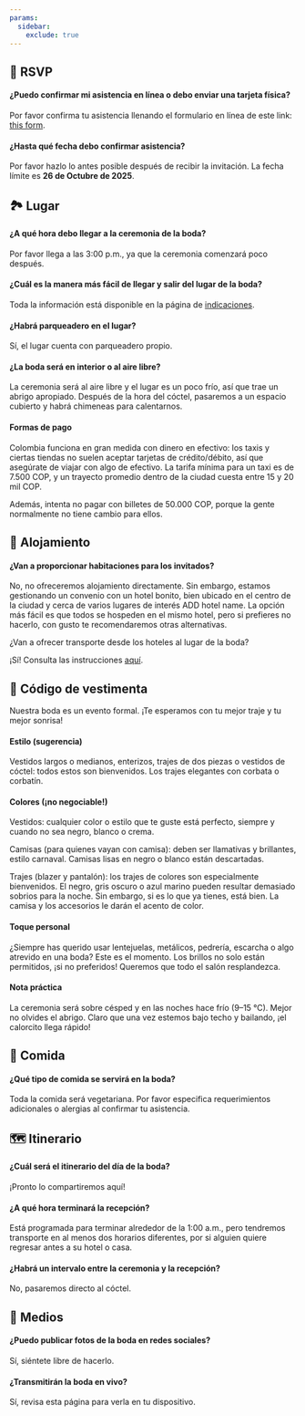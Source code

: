 ```yaml
---
params:
  sidebar:
    exclude: true
---
```


## 💌 RSVP

#### ¿Puedo confirmar mi asistencia en línea o debo enviar una tarjeta física?

Por favor confirma tu asistencia llenando el formulario en línea de este link: [this form](/rsvp).

#### ¿Hasta qué fecha debo confirmar asistencia?

Por favor hazlo lo antes posible después de recibir la invitación. La fecha límite es **26 de Octubre de 2025**.

## 🏞️ Lugar

#### ¿A qué hora debo llegar a la ceremonia de la boda?

Por favor llega a las 3:00 p.m., ya que la ceremonia comenzará poco después.

#### ¿Cuál es la manera más fácil de llegar y salir del lugar de la boda?

Toda la información está disponible en la página de [indicaciones](/directions).

#### ¿Habrá parqueadero en el lugar?

Sí, el lugar cuenta con parqueadero propio.

#### ¿La boda será en interior o al aire libre?

La ceremonia será al aire libre y el lugar es un poco frío, así que trae un abrigo apropiado. Después de la hora del cóctel, pasaremos a un espacio cubierto y habrá chimeneas para calentarnos.

#### Formas de pago

Colombia funciona en gran medida con dinero en efectivo: los taxis y ciertas tiendas no suelen aceptar tarjetas de crédito/débito, así que asegúrate de viajar con algo de efectivo. La tarifa mínima para un taxi es de 7.500 COP, y un trayecto promedio dentro de la ciudad cuesta entre 15 y 20 mil COP.

Además, intenta no pagar con billetes de 50.000 COP, porque la gente normalmente no tiene cambio para ellos.

## 🛌 Alojamiento

#### ¿Van a proporcionar habitaciones para los invitados?

No, no ofreceremos alojamiento directamente. Sin embargo, estamos gestionando un convenio con un hotel bonito, bien ubicado en el centro de la ciudad y cerca de varios lugares de interés ADD hotel name. La opción más fácil es que todos se hospeden en el mismo hotel, pero si prefieres no hacerlo, con gusto te recomendaremos otras alternativas.

¿Van a ofrecer transporte desde los hoteles al lugar de la boda?

¡Sí! Consulta las instrucciones [aquí](/direction).

## 🤵 Código de vestimenta

Nuestra boda es un evento formal. ¡Te esperamos con tu mejor traje y tu mejor sonrisa!

#### Estilo (sugerencia)

Vestidos largos o medianos, enterizos, trajes de dos piezas o vestidos de cóctel: todos estos son bienvenidos. Los trajes elegantes con corbata o corbatín.

#### Colores (¡no negociable!)

Vestidos: cualquier color o estilo que te guste está perfecto, siempre y cuando no sea negro, blanco o crema.

Camisas (para quienes vayan con camisa): deben ser llamativas y brillantes, estilo carnaval. Camisas lisas en negro o blanco están descartadas.

Trajes (blazer y pantalón): los trajes de colores son especialmente bienvenidos. El negro, gris oscuro o azul marino pueden resultar demasiado sobrios para la noche. Sin embargo, si es lo que ya tienes, está bien. La camisa y los accesorios le darán el acento de color.

#### Toque personal

¿Siempre has querido usar lentejuelas, metálicos, pedrería, escarcha o algo atrevido en una boda? Este es el momento. Los brillos no solo están permitidos, ¡si no preferidos! Queremos que todo el salón resplandezca.

#### Nota práctica

La ceremonia será sobre césped y en las noches hace frío (9–15 °C). Mejor no olvides el abrigo. Claro que una vez estemos bajo techo y bailando, ¡el calorcito llega rápido!

## 🍝 Comida

#### ¿Qué tipo de comida se servirá en la boda?

Toda la comida será vegetariana. Por favor especifica requerimientos adicionales o alergias al confirmar tu asistencia.

## 🗺️ Itinerario

#### ¿Cuál será el itinerario del día de la boda?

¡Pronto lo compartiremos aquí!

#### ¿A qué hora terminará la recepción?

Está programada para terminar alrededor de la 1:00 a.m., pero tendremos transporte en al menos dos horarios diferentes, por si alguien quiere regresar antes a su hotel o casa.

#### ¿Habrá un intervalo entre la ceremonia y la recepción?

No, pasaremos directo al cóctel.

## 📸 Medios

#### ¿Puedo publicar fotos de la boda en redes sociales?

Sí, siéntete libre de hacerlo.

#### ¿Transmitirán la boda en vivo?

Sí, revisa esta página para verla en tu dispositivo.
